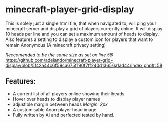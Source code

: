 # minecraft-player-grid-display
This is solely just a single html file, that when navigated to, will ping your minecraft server and display a grid of players currently online. 
It will display 10 heads per line and you can set a maximum amount of heads to display. 
Also features a setting to display a custom icon for players that want to remain Anonymous (A minecraft privacy setting) 

*Reccomended to be the same size as set on line 58* 
https://github.com/adelando/minecraft-player-grid-display/blob/5f42a44c6f59ca675f190f7ff240d13656a1ad44/index.php#L58


## Features:

- A current list of all players online showing their heads
- Hover over heads to display player names
- adjustible margin between heads *Margin: 2px*
- A customisable Anon player head image
- Fully written by AI and perfected tested by hand.
